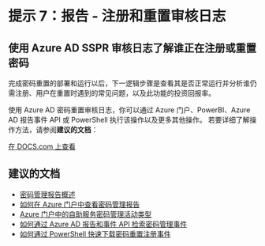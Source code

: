 <properties
    pageTitle="Tip 7: REPORTING - See who is registering or resetting passwords with the Azure AD SSPR Audit Logs"
    description="从客户体验总结的重要提示 - 提示 7"
    service="microsoft.aad"
    resource="Microsoft_AAD_IAM"
    authors="gahug"
    displayOrder="700"
    selfHelpType="resource"
    resourceTags="sspr_passwordreset"
    cloudEnvironments="public"
 />

# <a name="tip-7-reporting---registration-and-reset-audit-logs"></a>提示 7：报告 - 注册和重置审核日志
## <a name="see-who-is-registering-or-resetting-passwords-with-the-azure-ad-sspr-audit-logs"></a>使用 Azure AD SSPR 审核日志了解谁正在注册或重置密码
完成密码重置的部署和运行以后，下一逻辑步骤是查看其是否正常运行并分析谁仍需注册、用户在重置时遇到的常见问题，以及此功能的投资回报率。

使用 Azure AD 密码重置审核日志，你可以通过 Azure 门户、PowerBI、Azure AD 报告事件 API 或 PowerShell 执行该操作以及更多其他操作。  若要详细了解操作方法，请参阅**建议的文档**：





[在 DOCS.com 上查看](https://docs.microsoft.com/azure/active-directory/active-directory-passwords-getting-started#tip-7-reporting---see-who-is-registering-or-resetting-passwords-with-the-azure-ad-sspr-audit-logs)

## <a name="recommended-documents"></a>**建议的文档**
* [密码管理报告概述](https://docs.microsoft.com/azure/active-directory/active-directory-passwords-get-insights#overview-of-password-management-reports)
* [如何在 Azure 门户中查看密码管理报告](https://docs.microsoft.com/azure/active-directory/active-directory-passwords-get-insights#how-to-view-password-management-reports)
* [Azure 门户中的自助服务密码管理活动类型](https://docs.microsoft.com/azure/active-directory/active-directory-passwords-get-insights#self-service-password-management-activity-types-in-the-new-azure-portal)
* [如何通过 Azure AD 报告和事件 API 检索密码管理事件](https://docs.microsoft.com/azure/active-directory/active-directory-passwords-get-insights#how-to-retrieve-password-management-events-from-the-azure-ad-reports-and-events-api)
* [如何通过 PowerShell 快速下载密码重置注册事件](https://docs.microsoft.com/azure/active-directory/active-directory-passwords-get-insights#how-to-download-password-reset-registration-events-quickly-with-powershell)

